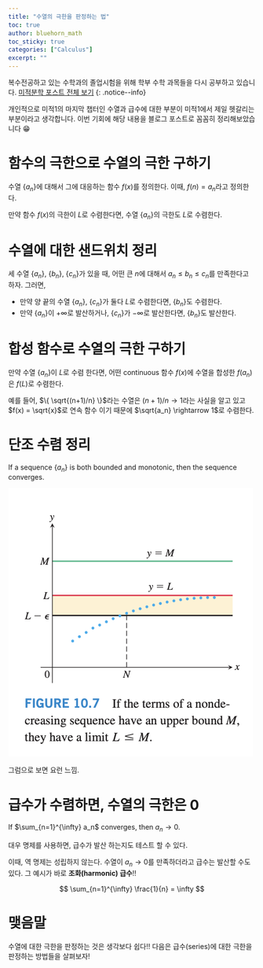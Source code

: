 ```yaml
---
title: "수열의 극한을 판정하는 법"
toc: true
author: bluehorn_math
toc_sticky: true
categories: ["Calculus"]
excerpt: ""
---
```


복수전공하고 있는 수학과의 졸업시험을 위해 학부 수학 과목들을 다시 공부하고 있습니다. [미적분학 포스트 전체 보기](/categories/calculus)
{: .notice--info}

개인적으로 미적1의 마지막 챕터인 수열과 급수에 대한 부분이 미적1에서 제일 헷갈리는 부분이라고 생각합니다. 이번 기회에 해당 내용을 블로그 포스트로 꼼꼼히 정리해보았습니다 😁

# 함수의 극한으로 수열의 극한 구하기

<div class="theorem" markdown="1">

수열 $\{ a_n \}$에 대해서 그에 대응하는 함수 $f(x)$를 정의한다. 이때, $f(n) = a_n$라고 정의한다.

만약 함수 $f(x)$의 극한이 $L$로 수렴한다면, 수열 $\{ a_n \}$의 극한도 $L$로 수렴한다.

</div>

# 수열에 대한 샌드위치 정리

<div class="theorem" markdown="1">

세 수열 $\{ a_n \}$, $\{ b_n \}$, $\{ c_n \}$가 있을 때, 어떤 큰 $n$에 대해서 $a_n \le b_n \le c_n$를 만족한다고 하자. 그러면,

- 만약 양 끝의 수열 $\{ a_n \}$, $\{ c_n \}$가 둘다 $L$로 수렴한다면, $\{ b_n \}$도 수렴한다.
- 만약 $\{ a_n \}$이 $+\infty$로 발산하거나, $\{ c_n \}$가 $-\infty$로 발산한다면, $\{ b_n \}$도 발산한다.

</div>

# 합성 함수로 수열의 극한 구하기

<div class="theorem" markdown="1">

만약 수열 $\{ a_n \}$이 $L$로 수렴 한다면, 어떤 continuous 함수 $f(x)$에 수열을 합성한 $f(a_n)$은 $f(L)$로 수렴한다.

</div>

예를 들어, $\{ \sqrt{(n+1)/n} \}$라는 수열은 $(n+1)/n \rightarrow 1$라는 사실을 알고 있고 $f(x) = \sqrt{x}$로 연속 함수 이기 때문에 $\sqrt{a_n} \rightarrow 1$로 수렴한다.

# 단조 수렴 정리

<div class="theorem" markdown="1">

If a sequence $\{ a_n \}$ is both bounded and monotonic, then the sequence converges.

</div>

![](/images/mathematics/calculus/monotonic-convergence-theorem.png)

그럼으로 보면 요런 느낌.

# 급수가 수렴하면, 수열의 극한은 0

<div class="theorem" markdown="1">

If $\sum_{n=1}^{\infty} a_n$ converges, then $a_n \rightarrow 0$.

</div>

대우 명제를 사용하면, 급수가 발산 하는지도 테스트 할 수 있다.

이때, 역 명제는 성립하지 않는다. <span class="red">수열이 $a_n \rightarrow 0$를 만족하더라고 급수는 발산할 수도 있다.</span> 그 예시가 바로 **조화(harmonic) 급수**!!

$$
\sum_{n=1}^{\infty} \frac{1}{n} = \infty
$$



# 맺음말

수열에 대한 극한을 판정하는 것은 생각보다 쉽다!! 다음은 급수(series)에 대한 극한을 판정하는 방법들을 살펴보자!